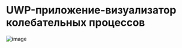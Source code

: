 # UWP-приложение-визуализатор колебательных процессов
![image](https://user-images.githubusercontent.com/90095167/145688136-05b9f361-5da2-4785-8f66-7e7950c92a0d.png)
